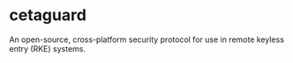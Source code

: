 # cetaguard
An open-source, cross-platform security protocol for use in remote keyless entry (RKE) systems.
